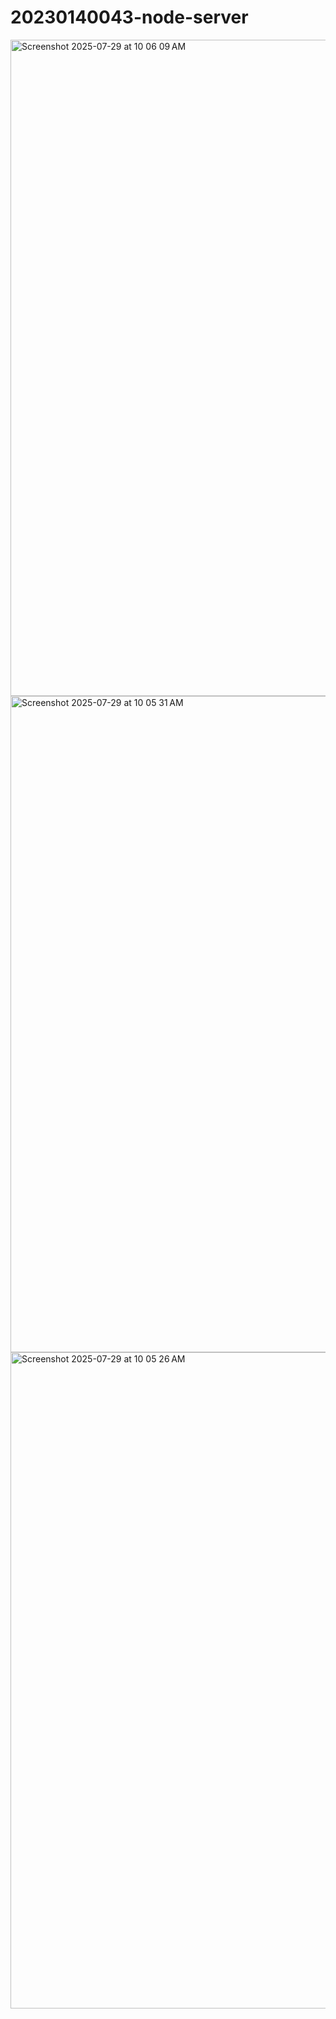 # 20230140043-node-server
<img width="1680" height="1050" alt="Screenshot 2025-07-29 at 10 06 09 AM" src="https://github.com/user-attachments/assets/4c530e79-fc98-4f29-8567-87e62217d513" />
<img width="1680" height="1050" alt="Screenshot 2025-07-29 at 10 05 31 AM" src="https://github.com/user-attachments/assets/725c9e6e-50a8-43df-a79e-5972e88d91aa" />
<img width="1680" height="1050" alt="Screenshot 2025-07-29 at 10 05 26 AM" src="https://github.com/user-attachments/assets/d7d2f203-857f-4519-84ab-d270bf9e888d" />
